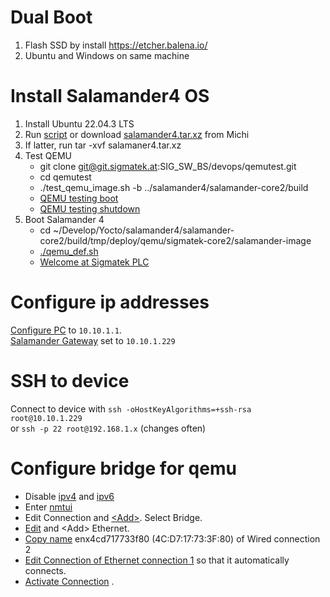 #  Dual Boot
1) Flash SSD by install https://etcher.balena.io/ 
2) Ubuntu and Windows on same machine

# Install Salamander4 OS
1) Install Ubuntu 22.04.3 LTS
2) Run [script](scripts/build-salamander4-ordinary.sh) or download [salamander4.tar.xz](scripts/salamaner4.tar.xz) from Michi  
3) If latter, run tar -xvf salamaner4.tar.xz
4) Test QEMU 
    - git clone git@git.sigmatek.at:SIG_SW_BS/devops/qemutest.git
    - cd qemutest
    - ./test_qemu_image.sh -b ../salamander4/salamander-core2/build
    - [QEMU testing boot](images/install_salamander/qemutest_testing-boot.png)
    - [QEMU testing shutdown](images/install_salamander/qemutest_testing-shutdown.png)
5) Boot Salamander 4
    - cd ~/Develop/Yocto/salamander4/salamander-core2/build/tmp/deploy/qemu/sigmatek-core2/salamander-image
    - [./qemu_def.sh](scripts/working_qemu_def.sh)
    - [Welcome at Sigmatek PLC](images/install_salamander/sigmatek_login.png)

# Configure ip addresses 
[Configure PC](images/configure_ip/ip_static_connection_ubuntu.png) to `10.10.1.1`.   
[Salamander Gateway](images/ip_list_ubuntu.png) set to `10.10.1.229`

# SSH to device
Connect to device with `ssh -oHostKeyAlgorithms=+ssh-rsa root@10.10.1.229`  
or `ssh -p 22 root@192.168.1.x` (changes often)

# Configure bridge for qemu
- Disable [ipv4](images/configure_bridge/ethernet_disable_ip4.png) and [ipv6](images/configure_bridge/ethernet_disable_ip6.png)
- Enter [nmtui](images/configure_bridge/nmtui.png)
- Edit Connection and [\<Add\>](images/add_connection.png). Select Bridge.
- [Edit](images/configure_bridge/edit_connection.png) and \<Add\> Ethernet.
- [Copy name](images/configure_bridge/copy_name.png) enx4cd717733f80 (4C:D7:17:73:3F:80) of Wired connection 2
- [Edit Connection of Ethernet connection 1](images/configure_bridge/ethernet1.png) so that it automatically connects.
- [Activate Connection](images/configure_bridge/activate_connection.png) .


